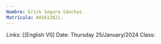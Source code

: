 ```yaml
---
Nombre: Erick Segura Sánchez.
Matrícula: A01613821.
---
```

Links: [[English VI]]
Date: Thursday 25/January/2024
Class: